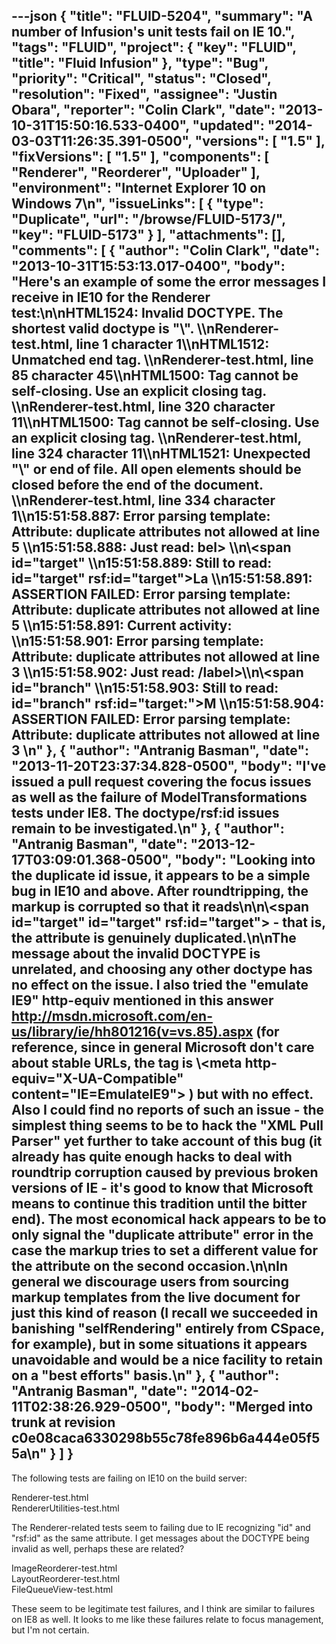 ---json
{
  "title": "FLUID-5204",
  "summary": "A number of Infusion's unit tests fail on IE 10.",
  "tags": "FLUID",
  "project": {
    "key": "FLUID",
    "title": "Fluid Infusion"
  },
  "type": "Bug",
  "priority": "Critical",
  "status": "Closed",
  "resolution": "Fixed",
  "assignee": "Justin Obara",
  "reporter": "Colin Clark",
  "date": "2013-10-31T15:50:16.533-0400",
  "updated": "2014-03-03T11:26:35.391-0500",
  "versions": [
    "1.5"
  ],
  "fixVersions": [
    "1.5"
  ],
  "components": [
    "Renderer",
    "Reorderer",
    "Uploader"
  ],
  "environment": "Internet Explorer 10 on Windows 7\n",
  "issueLinks": [
    {
      "type": "Duplicate",
      "url": "/browse/FLUID-5173/",
      "key": "FLUID-5173"
    }
  ],
  "attachments": [],
  "comments": [
    {
      "author": "Colin Clark",
      "date": "2013-10-31T15:53:13.017-0400",
      "body": "Here's an example of some the error messages I receive in IE10 for the Renderer test:\n\nHTML1524: Invalid DOCTYPE. The shortest valid doctype is \"\\<!DOCTYPE html>\". \\\nRenderer-test.html, line 1 character 1\\\nHTML1512: Unmatched end tag. \\\nRenderer-test.html, line 85 character 45\\\nHTML1500: Tag cannot be self-closing. Use an explicit closing tag. \\\nRenderer-test.html, line 320 character 11\\\nHTML1500: Tag cannot be self-closing. Use an explicit closing tag. \\\nRenderer-test.html, line 324 character 11\\\nHTML1521: Unexpected \"\\</body>\" or end of file. All open elements should be closed before the end of the document. \\\nRenderer-test.html, line 334 character 1\\\n15:51:58.887:  Error parsing template: Attribute: duplicate attributes not allowed at line 5 \\\n15:51:58.888:  Just read: bel> \\\n\\<span id=\"target\"  \\\n15:51:58.889:  Still to read: id=\"target\" rsf:id=\"target\">La \\\n15:51:58.891:  ASSERTION FAILED: Error parsing template: Attribute: duplicate attributes not allowed at line 5 \\\n15:51:58.891:  Current activity:  \\\n15:51:58.901:  Error parsing template: Attribute: duplicate attributes not allowed at line 3 \\\n15:51:58.902:  Just read: /label>\\\n\\<span id=\"branch\"  \\\n15:51:58.903:  Still to read: id=\"branch\" rsf:id=\"target:\">M \\\n15:51:58.904:  ASSERTION FAILED: Error parsing template: Attribute: duplicate attributes not allowed at line 3&#x20;\n"
    },
    {
      "author": "Antranig Basman",
      "date": "2013-11-20T23:37:34.828-0500",
      "body": "I've issued a pull request covering the focus issues as well as the failure of ModelTransformations tests under IE8. The doctype/rsf:id issues remain to be investigated.\n"
    },
    {
      "author": "Antranig Basman",
      "date": "2013-12-17T03:09:01.368-0500",
      "body": "Looking into the duplicate id issue, it appears to be a simple bug in IE10 and above. After roundtripping, the markup is corrupted so that it reads\n\n\\<span id=\"target\" id=\"target\" rsf:id=\"target\"> - that is, the attribute is genuinely duplicated.\n\nThe message about the invalid DOCTYPE is unrelated, and choosing any other doctype has no effect on the issue. I also tried the \"emulate IE9\" http-equiv mentioned in this answer <http://msdn.microsoft.com/en-us/library/ie/hh801216(v=vs.85).aspx> (for reference, since in general Microsoft don't care about stable URLs, the tag is \\<meta http-equiv=\"X-UA-Compatible\" content=\"IE=EmulateIE9\"> ) but with no effect. Also I could find no reports of such an issue - the simplest thing seems to be to hack the \"XML Pull Parser\" yet further to take account of this bug (it already has quite enough hacks to deal with roundtrip corruption caused by previous broken versions of IE - it's good to know that Microsoft means to continue this tradition until the bitter end). The most economical hack appears to be to only signal the \"duplicate attribute\" error in the case the markup tries to set a different value for the attribute on the second occasion.\n\nIn general we discourage users from sourcing markup templates from the live document for just this kind of reason (I recall we succeeded in banishing \"selfRendering\" entirely from CSpace, for example), but in some situations it appears unavoidable and would be a nice facility to retain on a \"best efforts\" basis.\n"
    },
    {
      "author": "Antranig Basman",
      "date": "2014-02-11T02:38:26.929-0500",
      "body": "Merged into trunk at revision c0e08caca6330298b55c78fe896b6a444e05f55a\n"
    }
  ]
}
---
The following tests are failing on IE10 on the build server:

Renderer-test.html\
RendererUtilities-test.html

The Renderer-related tests seem to failing due to IE recognizing "id" and "rsf:id" as the same attribute. I get messages about the DOCTYPE being invalid as well, perhaps these are related?

ImageReorderer-test.html\
LayoutReorderer-test.html\
FileQueueView-test.html

These seem to be legitimate test failures, and I think are similar to failures on IE8 as well. It looks to me like these failures relate to focus management, but I'm not certain.

        